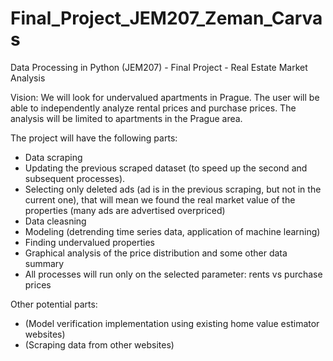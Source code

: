 # Final_Project_JEM207_Zeman_Carvas
Data Processing in Python (JEM207) - Final Project - Real Estate Market Analysis


Vision:
We will look for undervalued apartments in Prague. The user will be able to independently analyze rental prices and purchase prices. The analysis will be limited to apartments in the Prague area.

The project will have the following parts:
- Data scraping
- Updating the previous scraped dataset (to speed up the second and subsequent processes).
- Selecting only deleted ads (ad is in the previous scraping, but not in the current one), that will mean we found the real market value of the properties (many ads are advertised overpriced)
- Data cleasning
- Modeling (detrending time series data, application of machine learning)
- Finding undervalued properties
- Graphical analysis of the price distribution and some other data summary
- All processes will run only on the selected parameter: rents vs purchase prices

Other potential parts:
- (Model verification implementation using existing home value estimator websites)
- (Scraping data from other websites)
